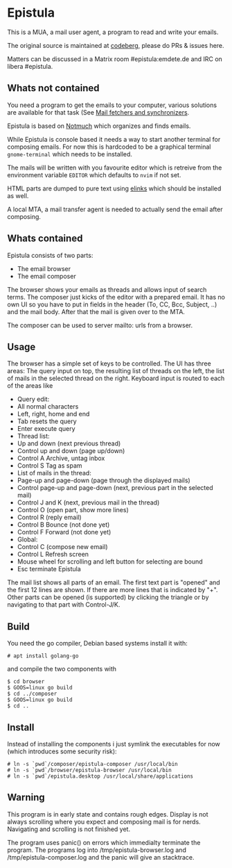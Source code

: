 Epistula
==

This is a MUA, a mail user agent, a program to read and write your emails.

The original source is maintained at [codeberg](https://codeberg.org/mdt/epistula), please do PRs & issues here.

Matters can be discussed in a Matrix room #epistula:emdete.de and IRC on libera #epistula.

Whats not contained
--

You need a program to get the emails to your computer, various solutions are available for that task (See [Mail fetchers and synchronizers](https://notmuchmail.org/software/).

Epistula is based on [Notmuch](https://notmuchmail.org/) which organizes and finds emails.

While Epistula is console based it needs a way to start another terminal for composing emails. For now this is hardcoded to be a graphical terminal `gnome-terminal` which needs to be installed.

The mails will be written with you favourite editor which is retreive from the environment variable `EDITOR` which defaults to `nvim` if not set.

HTML parts are dumped to pure text using [elinks](http://elinks.cz/) which should be installed as well.

A local MTA, a mail transfer agent is needed to actually send the email after composing.

Whats contained
--

Epistula consists of two parts:

- The email browser
- The email composer

The browser shows your emails as threads and allows input of search terms. The composer just kicks of the editor with a prepared email. It has no own UI so you have to put in fields in the header (To, CC, Bcc, Subject, ..) and the mail body. After that the mail is given over to the MTA.

The composer can be used to server mailto: urls from a browser.

Usage
--

The browser has a simple set of keys to be controlled. The UI has three areas: The query input on top, the resulting list of threads on the left, the list of mails in the selected thread on the right. Keyboard input is routed to each of the areas like

- Query edit:
 - All normal characters
 - Left, right, home and end
 - Tab resets the query
 - Enter execute query
- Thread list:
 - Up and down (next previous thread)
 - Control up and down (page up/down)
 - Control A Archive, untag inbox
 - Control S Tag as spam
- List of mails in the thread:
 - Page-up and page-down (page through the displayed mails)
 - Control page-up and page-down (next, previous part in the selected mail)
 - Control J and K (next, previous mail in the thread)
 - Control O (open part, show more lines)
 - Control R (reply email)
 - Control B Bounce (not done yet)
 - Control F Forward (not done yet)
- Global:
 - Control C (compose new email)
 - Control L Refresh screen
 - Mouse wheel for scrolling and left button for selecting are bound
 - Esc terminate Epistula

The mail list shows all parts of an email. The first text part is "opened" and the first 12 lines are shown. If there are more lines that is indicated by "+". Other parts can be opened (is supported) by clicking the triangle or by navigating to that part with Control-J/K.

Build
--

You need the go compiler, Debian based systems install it with:

```
# apt install golang-go
```

and compile the two components with

```
$ cd browser
$ GOOS=linux go build
$ cd ../composer
$ GOOS=linux go build
$ cd ..
```

Install
--

Instead of installing the components i just symlink the executables for now (which introduces some security risk):

```
# ln -s `pwd`/composer/epistula-composer /usr/local/bin
# ln -s `pwd`/browser/epistula-browser /usr/local/bin
# ln -s `pwd`/epistula.desktop /usr/local/share/applications
```

Warning
--

This program is in early state and contains rough edges. Display is not always scrolling where you expect and composing mail is for nerds. Navigating and scrolling is not finished yet.

The program uses panic() on errors which immedialty terminate the program. The programs log into /tmp/epistula-browser.log and /tmp/epistula-composer.log and the panic will give an stacktrace.

